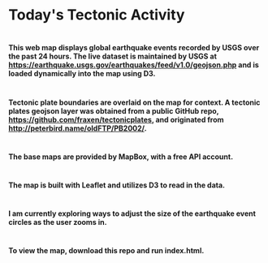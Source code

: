 # Today's Tectonic Activity
#
#### This web map displays global earthquake events recorded by USGS over the past 24 hours. The live dataset is maintained by USGS at https://earthquake.usgs.gov/earthquakes/feed/v1.0/geojson.php and is loaded dynamically into the map using D3.
#
#### Tectonic plate boundaries are overlaid on the map for context. A tectonic plates geojson layer was obtained from a public GitHub repo, https://github.com/fraxen/tectonicplates, and originated from http://peterbird.name/oldFTP/PB2002/.
#
#### The base maps are provided by MapBox, with a free API account.
#
#### The map is built with Leaflet and utilizes D3 to read in the data.
#
#### I am currently exploring ways to adjust the size of the earthquake event circles as the user zooms in.
#
#### To view the map, download this repo and run index.html.

